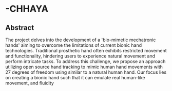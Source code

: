 # -CHHAYA

## Abstract
The project delves into the development of a 'bio-mimetic mechatronic hands' aiming to overcome the limitations of current bionic hand technologies. Traditional prosthetic hand often  exhibits restricted movement and functionality, hindering users to experience natural movement and perform intricate tasks. To address this challenge, we propose an approach utilizing open source hand tracking to mimic human hand movements with 27 degrees of freedom using similar to a natural human hand. Our focus lies on creating a bionic hand such that it can emulate real human-like movement, and fluidity

 
